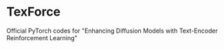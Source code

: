 # TexForce
Official PyTorch codes for "Enhancing Diffusion Models with Text-Encoder Reinforcement Learning"

